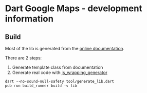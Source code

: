 # Dart Google Maps - development information

## Build

Most of the lib is generated from the [online documentation](https://developers.google.com/maps/documentation/javascript/reference).

There are 2 steps:

1. Generate template class from documentation
2. Generate real code with [js_wrapping_generator](https://pub.dev/packages/js_wrapping_generator)

```
dart --no-sound-null-safety tool/generate_lib.dart
pub run build_runner build -v lib
```